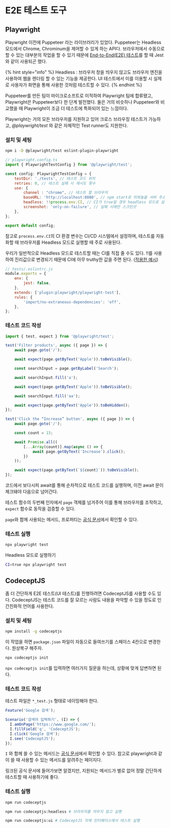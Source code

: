 # E2E 테스트 도구

## Playwright

Playwright 이전에 Puppeteer 라는 라이브러리가 있었다. Puppeteer는 Headless 모드에서 Chrome, Chrominum을 제어할 수 있게 하는 API다. 브라우저에서 수동으로 할 수 있는 대부분의 작업을 할 수 있기 때문에 [End-to-End(E2E) 테스트](../week1/testing-library.md#e2e-테스트end-to-end-test--ui-test)를 할 때 Jest와 같이 사용되곤 했다.

{% hint style="info" %}
Headless : 브라우저 창을 띄우지 않고도 브라우저 엔진을 사용하여 웹을 렌더링 할 수 있는 기능을 제공한다. UI 테스트에서 이를 이용할 시 실제로 사용자가 화면을 통해 사용한 것처럼 테스트할 수 있다.
{% endhint %}

Puppeteer를 만든 팀이 마이크로소프트로 이적하여 Playwright 팀에 합류됐고, Playwright은 Puppeteer보다 한 단계 발전했다. 둘은 거의 비슷하나 Puppeteer와 비교했을 때 Playwright이 조금 더 테스트에 특화되어 있는 느낌이다.

Playwright는 거의 모든 브라우저를 지원하고 있어 크로스 브라우징 테스트가 가능하고, _@playwright/test_ 와 같은 자체적인 Test runner도 지원한다.

### 설치 및 세팅

```bash
npm i -D @playwright/test eslint-plugin-playwright
```

```js
// playwright.config.ts
import { PlaywrightTestConfig } from '@playwright/test';

const config: PlaywrightTestConfig = {
    testDir: './tests', // 테스트 코드 위치
    retries: 0, // 테스트 실패 시 재시도 횟수
    use: {
        channel : "chrome", // 테스트 할 브라우저
        baseURL: 'http://localhost:8080', // npm start로 띄워놓을 서버 주소
        headless: !!process.env.CI, // CI가 true일 경우 headless 모드로 실행
        screenshot: 'only-on-failure', // 실패 시에만 스크린샷
    },
};

export default config;
```

참고로 `process.env.CI`의 CI 환경 변수는 CI/CD 시스템에서 설정하며, 테스트를 자동화할 때 브라우저를 Headless 모드로 실행할 때 주로 사용된다.

우리가 일반적으로 Headless 모드로 테스트할 때는 CI를 직접 줄 수도 있다. !!를 사용하여 진리값으로 변경되기 때문에 CI에 아무 truthy한 값을 주면 된다. ([적용한 예시](#테스트-코드-작성))

```js
// tests/.eslintrc.js
module.exports = {
    env: {
        jest: false,
    },
    extends: ['plugin:playwright/playwright-test'],
    rules: {
        'import/no-extraneous-dependencies': 'off',
    },
};
```

### 테스트 코드 작성

```js
import { test, expect } from '@playwright/test';

test('Filter products', async ({ page }) => {
    await page.goto('/');

    await expect(page.getByText('Apple')).toBeVisible();

    const searchInput = page.getByLabel('Search');

    await searchInput.fill('a');

    await expect(page.getByText('Apple')).toBeVisible();

    await searchInput.fill('aa');

    await expect(page.getByText('Apple')).toBeHidden();
});

test('Click the “Increase” button', async ({ page }) => {
    await page.goto('/');

    const count = 13;

    await Promise.all((
        [...Array(count)].map(async () => {
            await page.getByText('Increase').click();
        })
    ));

    await expect(page.getByText(`${count}`)).toBeVisible();
});
```

코드에서 보다시피 await를 통해 순차적으로 테스트 코드를 실행하며, 이전 await 문이 체크돼야 다음으로 넘어간다.

테스트 함수의 두번째 인자에서 `page` 객체를 넘겨주어 이를 통해 브라우저를 조작하고, `expect` 함수로 동작을 검증할 수 있다.

`page`와 함께 사용되는 메서드, 프로퍼티는 [공식 문서](https://playwright.dev/docs/api/class-page)에서 확인할 수 있다.

### 테스트 실행

```bash
npx playwright test
```

Headless 모드로 실행하기

```bash
CI=true npx playwright test
```

## CodeceptJS

좀 더 간단하게 E2E 테스트(UI 테스트)를 진행하려면 CodeceptJS를 사용할 수도 있다. CodeceptJS는 테스트 코드를 잘 모르는 사람도 내용을 파악할 수 있을 정도로 인간친화적 언어를 사용한다.

### 설치 및 세팅

```bash
npm install -g codeceptjs
```

이 작업을 하면 `package.json` 파일이 자동으로 들여쓰기를 스페이스 4칸으로 변경한다. 원상복구 해주자.

```bash
npx codeceptjs init
```

`npx codeceptjs init`를 입력하면 여러가지 질문을 하는데, 상황에 맞게 답변하면 된다.

### 테스트 코드 작성

테스트 파일은 `*_test.js` 형태로 네이밍해야 한다.

```js
Feature('Google 검색');

Scenario('검색어 입력하기', (I) => {
  I.amOnPage('https://www.google.com/');
  I.fillField('q', 'CodeceptJS');
  I.click('Google 검색');
  I.see('CodeceptJS');
});
```

`I` 와 함께 쓸 수 있는 메서드는 [공식 문서](https://codecept.io/playwright/#actions)에서 확인할 수 있다. 참고로 playwright과 같이 쓸 때 사용할 수 있는 메서드를 알려주는 페이지다.

링크된 공식 문서에 들어가보면 알겠지만, 지원되는 메서드가 별로 없어 정말 간단하게 테스트할 때 사용하기에 좋다.

### 테스트 실행

```bash
npm run codeceptjs

npm run codeceptjs:headless # 브라우저를 띄우지 않고 실행

npm run codeceptjs:ui # CodeceptJS 자체 인터페이스에서 테스트 실행
```
